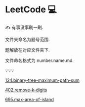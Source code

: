 # LeetCode 💻

✍  有事没事刷一刷.

文件夹命名为题号范围.

题解放在对应文件夹下.

文件命名格式为 number.name.md.

💡💡💡

[124.binary-tree-maximum-path-sum](https://github.com/yantanglife/LeetCode/blob/master/100-199/124.binary-tree-maximum-path-sum.md)

[402.remove-k-digits](https://github.com/yantanglife/LeetCode/blob/master/400-499/402.remove-k-digits.md)

[695.max-area-of-island](/600-699/695.max-area-of-island.md)

